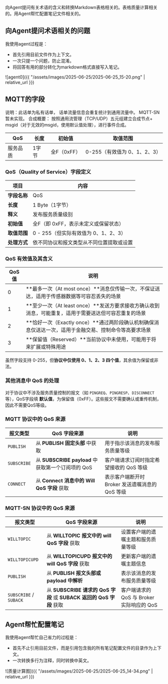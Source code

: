 向Agent提问有关术语的含义和转换Markdown表格相关的。表格质量计算相关的。用Agent帮忙配置笔记文件相关的。

## 向Agent提问术语相关的问题

我使用agent过程是：

* 首先引用目前文件作为上下文。
* 一次只提一个问题，防止混淆。
* 将回答有用的部分转化为markdown格式直接写入笔记。

![agent0]({{ "/assets/images/2025-06-25/2025-06-25_15-20.png" | relative_url }})

## MQTT的字段

说明：此话单为私有话单， 话单流量信息会重复统计到通用流量中。
MQTT-SN暂未实现。
合成概要：
按照通用流管理（TCP/UDP）五元组建立合成节点+ msgid（对于无效的msgid，使用默认值处理），进行事件合成。

| QoS | 长度 | 初始值 | 取值范围 |
|-----|-------|------|---------|
| 服务品质| 1字节 | 全F（0xFF） | 0-255（有效值为 0、1、2、3）|

### QoS（Quality of Service）字段定义

| 项目 | 内容 |
|------|------|
| **字段名称** | QoS |
| **长度** | 1 Byte（1字节） |
| **释义** | 发布服务质量级别 |
| **初始值** | 全F（即 0xFF，表示未定义或保留状态） |
| **取值范围** | 0 - 255（但实际有效值为 0、1、2、3） |
| **处理方式** | 依不同协议和报文类型从不同位置提取或设置 |

### QoS 有效值及其含义

| QoS 值 | 说明 |
|--------|------|
| 0 | **最多一次（At most once）**消息仅传输一次，不保证送达，适用于传感器数据等可容忍丢失的场景 |
| 1 | **至少一次（At least once）**发送方要求接收方确认收到消息，可能重复，适用于需要送达但可容忍重复的场景 |
| 2 | **恰好一次（Exactly once）**通过两阶段确认机制确保消息仅送达一次，适用于金融交易、控制命令等高要求场景 |
| 3 | **保留值（Reserved）**当前协议中未使用，可能用于将来扩展或特殊用途 |

虽然字段支持 0-255，但**协议中仅使用 0、1、2、3 四个值**，其余值为保留或非法。

### 其他消息中 QoS 的处理

对于协议中不涉及服务质量控制的报文（如 `PINGREQ`、`PINGRESP`、`DISCONNECT` 等），QoS字段填 **默认值**，为保留值（0xFF）。这些报文不需要确认或重传机制，因此不需要QoS等级。

### MQTT 协议中的 QoS 来源

| 报文类型 | QoS 字段来源 | 说明 |
|----------|---------------|------|
| `PUBLISH` | 从 **PUBLISH 固定头部** 中获取 | 用于指示该消息的发布服务质量等级 |
| `SUBSCRIBE` | 从 **SUBSCRIBE payload** 中获取第一个订阅项的 QoS | 客户端请求订阅时指定希望接收的 QoS 等级 |
| `CONNECT` | 从 **Connect 消息中的 Will QoS 字段** 获取 | 表示客户端断开时 Broker 发送遗嘱消息的 QoS 等级 |

### MQTT-SN 协议中的 QoS 来源

| 报文类型 | QoS 字段来源 | 说明 |
|----------|---------------|------|
| `WILLTOPIC` | 从 **WILLTOPIC 报文中的 will QoS 字段** 获取 | 设置客户端的遗嘱主题和服务质量等级 |
| `WILLTOPICUPD` | 从 **WILLTOPICUPD 报文中的 will QoS 字段** 获取 | 更新客户端的遗嘱主题信息 |
| `PUBLISH` | 从 **PUBLISH 报文头部或 payload 中解析** | 表示该消息的发布服务质量等级 |
| `SUBSCRIBE` / `SUBACK` | 从 **SUBSCRIBE 请求的 QoS 字段** 或 **SUBACK 返回的 QoS 字段** 获取 | 客户端请求的 QoS 与 Broker 实际响应的 QoS |


## Agent帮忙配置笔记

我使用agent帮忙自己省力的过程是：

* 首先不止引用目前文件，而是引用包含我的所有笔记配置文件的目录作为上下文。
* 一次转换多行为注释，同时转换中英文。

![质量计算图]({{ "/assets/images/2025-06-25/2025-06-25_14-34.png" | relative_url }})
